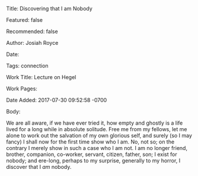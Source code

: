 Title: Discovering that I am Nobody

Featured: false

Recommended: false

Author: Josiah Royce

Date: 

Tags: connection

Work Title: Lecture on Hegel

Work Pages:  

Date Added: 2017-07-30 09:52:58 -0700

Body:

We are all aware, if we have ever tried it, how empty and ghostly is a life lived for a long while in absolute solitude. Free me from my fellows, let me alone to work out the salvation of my own glorious self, and surely (so I may fancy) I shall now for the first time show who I am. No, not so; on the contrary I merely show in such a case who I am not. I am no longer friend, brother, companion, co-worker, servant, citizen, father, son; I exist for nobody; and ere-long, perhaps to my surprise, generally to my horror, I discover that I <em>am</em> nobody. 


